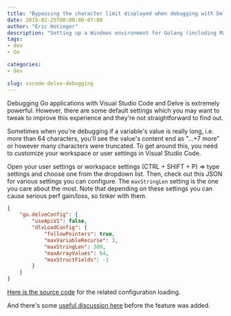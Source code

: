 ```yaml
---
title: "Bypassing the character limit displayed when debugging with Delve and VSCode"
date: 2019-02-25T00:00:00-07:00
author: "Eric Hotinger"
description: "Setting up a Windows environment for Golang (including Make)"
tags:
- dev
- Go

categories:
- dev

slug: vscode-delve-debugging
---
```


Debugging Go applications with Visual Studio Code and Delve is extremely powerful. However, there are some default settings which you may want to tweak to improve this experience and they're not straightforward to find out.

Sometimes when you're debugging if a variable's value is really long, i.e. more than 64 characters, you'll see the value's content end as "...+7 more" or however many characters were truncated. To get around this, you need to customize your workspace or user settings in Visual Studio Code.

Open your user settings or workspace settings (CTRL + SHIFT + P) => type settings and choose one from the dropdown list. Then, check out this JSON for various settings you can configure. The `maxStringLen` setting is the one you care about the most. Note that depending on these settings you can cause serious perf gain/loss, so tinker with them.

```json
{
    "go.delveConfig": {
        "useApiV1": false,
        "dlvLoadConfig": {
            "followPointers": true,
            "maxVariableRecurse": 3,
            "maxStringLen": 300,
            "maxArrayValues": 64,
            "maxStructFields": -1
        }
    }
}
```

[Here is the source code](https://github.com/Microsoft/vscode-go/blob/master/src/goDebugConfiguration.ts) for the related configuration loading.

And there's some [useful discussion here](https://github.com/Microsoft/vscode-go/issues/1555#issuecomment-393366905) before the feature was added.